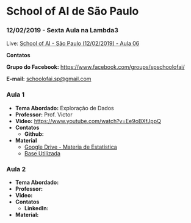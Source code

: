 # School of AI de São Paulo

### 12/02/2019 - Sexta Aula na Lambda3

Live: [School of AI - São Paulo (12/02/2019) - Aula 06](https://www.youtube.com/watch?v=Ee9oBXfJppQ)

**Contatos**

**Grupo do Facebook:** https://www.facebook.com/groups/spschoolofai/

**E-mail:** schoolofai.sp@gmail.com

### Aula 1
  
- **Tema Abordado:** Exploração de Dados
- **Professor:** Prof. Victor
- **Video:** https://www.youtube.com/watch?v=Ee9oBXfJppQ
- **Contatos**
  - **Github:** 
- **Material** 
  - [Google Drive - Materia de Estatística](https://drive.google.com/drive/mobile/folders/10ej_EgM-Oys3NMoVwlmChHdBpX4gmlC3?usp=drive_open&fbclid=IwAR2xQlVKV4pbDuh608BqiDrt8ToZLtQcrpcmIpydx8lyS2D6h6Jo6M36DDE)
  - [Base Utilizada](http://files.grouplens.org/datasets/movielens/ml-20m.zip?fbclid=IwAR1PYVOHj49SP63PcLgy3mtnDt-HBvNeEmxLZfi2pSNYSh02NjniqA-_QjY)

### Aula 2

- **Tema Abordado:** 
- **Professor:** 
- **Video:**
- **Contatos**
  - **LinkedIn:** 
- **Material:**
